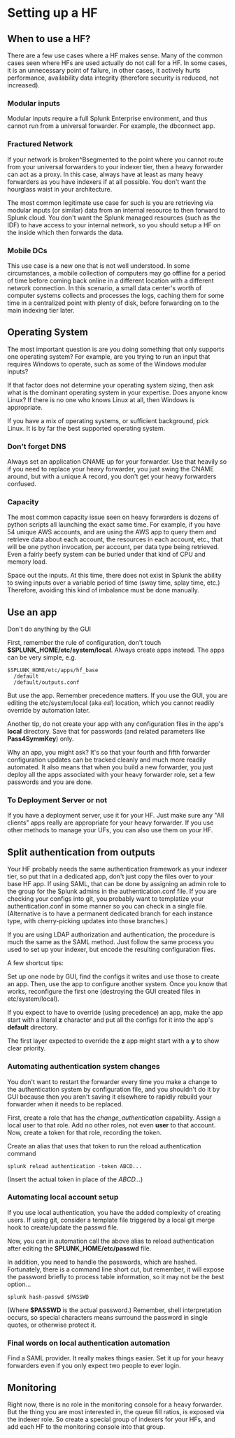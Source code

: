 # Setting up a HF

## When to use a HF?
There are a few use cases where a HF makes sense.  Many of the common cases
seen where HFs are used actually do not call for a HF.  In some cases, it is
an unnecessary point of failure, in other cases, it actively hurts performance,
availability data integrity (therefore security is reduced, not increased).

### Modular inputs
Modular inputs require a full Splunk Enterprise environment, and thus cannot
run from a universal forwarder.  For example, the dbconnect app.

### Fractured Network
If your network is broken^Bsegmented to the point where you cannot route from
your universal forwarders to your indexer tier, then a heavy forwarder can
act as a proxy.  In this case, always have at least as many heavy forwarders
as you have indexers if at all possible.  You don't want the hourglass waist
in your architecture.

The most common legitimate use case for such is you are retrieving via modular
inputs (or similar) data from an internal resource to then forward to
Splunk cloud.  You don't want the Splunk managed resources (such as the IDF)
to have access to your internal network, so you should setup a HF on the
inside which then forwards the data.

### Mobile DCs
This use case is a new one that is not well understood.  In some circumstances,
a mobile collection of computers may go offline for a period of time before
coming back online in a different location with a different network connection.
In this scenario, a small data center's worth of computer systems collects
and processes the logs, caching them for some time in a centralized point
with plenty of disk, before forwarding on to the main indexing tier later.

## Operating System

The most important question is are you doing something that only supports one
operating system?  For example, are you trying to run an input that requires
Windows to operate, such as some of the Windows modular inputs?

If that factor does not determine your operating system sizing, then ask
what is the dominant operating system in your expertise.  Does anyone know
Linux?  If there is no one who knows Linux at all, then Windows is appropriate.

If you have a mix of operating systems, or sufficient background, pick Linux.
It is by far the best supported operating system. 

### Don't forget DNS

Always set an application CNAME up for your forwarder.  Use that heavily so
if you need to replace your heavy forwarder, you just swing the CNAME
around, but with a unique A record, you don't get your heavy forwarders
confused.

### Capacity

The most common capacity issue seen on heavy forwarders is dozens of python
scripts all launching the exact same time.  For example, if you have 54
unique AWS accounts, and are using the AWS app to query them and retrieve
data about each account, the resources in each account, etc., that will be
one python invocation, per account, per data type being retrieved.  Even a
fairly beefy system can be buried under that kind of CPU and memory load.

Space out the inputs.  At this time, there does not exist in Splunk the
ability to swing inputs over a variable period of time (sway time, splay
time, etc.)  Therefore, avoiding this kind of imbalance must be done
manually.

## Use an app
Don't do anything by the GUI

First, remember the rule of configuration, don't touch 
**$SPLUNK_HOME/etc/system/local**.  Always create apps instead.  The apps 
can be very simple, e.g.

```
$SPLUNK_HOME/etc/apps/hf_base
  /default
  /default/outputs.conf
```

But use the app.  Remember precedence matters.  If you use the GUI, you
are editing the etc/system/local (aka *esl*) location, which you cannot readily
override by automation later.

Another tip, do not create your app with any configuration files in the
app's **local** directory.  Save that for passwords (and related
parameters like **Pass4SymmKey**) only.

Why an app, you might ask?  It's so that your fourth and fifth forwarder
configuration updates can be tracked cleanly and much more readily automated.
It also means that when you build a new forwarder, you just deploy all the
apps associated with your heavy forwarder role, set a few passwords and you
are done.

### To Deployment Server or not
If you have a deployment server, use it for your HF.  Just make sure any
"All clients" apps really are appropriate for your heavy forwarder.  If you
use other methods to manage your UFs, you can also use them on your HF.

## Split authentication from outputs
Your HF probably needs the same authentication framework as your indexer
tier, so put that in a dedicated app, don't just copy the files over to your
base HF app.  If using SAML, that can be done by
assigning an admin role to the group for the Splunk admins in the
authentication.conf file.  If you are checking your configs into git, you
probably want to templatize your authentication.conf in some manner so you
can check in a single file.  (Alternative is to have a permanent dedicated
branch for each instance type, with cherry-picking updates into those branches.)

If you are using LDAP authorization and authentication, the procedure is
much the same as the SAML method.  Just follow the same process you used
to set up your indexer, but encode the resulting configuration files.

A few shortcut tips:

Set up one node by GUI, find the configs it writes and use those to create 
an app.  Then, use the app to configure another system.  Once you know that 
works, reconfigure the first one (destroying the GUI created files in
etc/system/local).

If you expect to have to override (using precedence) an app, make the app
start with a literal **z** character and put all the configs for it into 
the app's **default** directory.

The first layer expected to override the **z** app might start with a **y**
to show clear priority.

### Automating authentication system changes
You don't want to restart the forwarder every time you make a change to the
authentication system by configuration file, and you shouldn't do it by GUI
because then you aren't saving it elsewhere to rapidly rebuild your
forwarder when it needs to be replaced.

First, create a role that has the *change_authentication* capability.
Assign a local user to that role.  Add no other roles, not even **user** to that
account.  Now, create a token for that role, recording the token.

Create an alias that uses that token to run the reload authentication command

    splunk reload authentication -token ABCD...

(Insert the actual token in place of the *ABCD...*)

### Automating local account setup

If you use local authentication, you have the added complexity of creating
users.  If using git, consider a template file triggered by a local git
merge hook to create/update the passwd file. 

Now, you can in automation call the above alias to reload authentication after
editing the **SPLUNK_HOME/etc/passwd** file.

In addition, you need to handle the passwords, which are hashed.  Fortunately,
there is a command line short cut, but remember, it will expose the password
briefly to process table information, so it may not be the best option...

    splunk hash-passwd $PASSWD

(Where **$PASSWD** is the actual password.)  Remember, shell interpretation
occurs, so special characters means surround the password in single quotes,
or otherwise protect it.

### Final words on local authentication automation

Find a SAML provider.  It really makes things easier.  Set it up for your
heavy forwarders even if you only expect two people to ever login.

## Monitoring

Right now, there is no role in the monitoring console for a heavy forwarder.
But the thing you are most interested in, the queue fill ratios, is 
exposed via the indexer role.  So create a special group of indexers for
your HFs, and add each HF to the monitoring console into that group.
